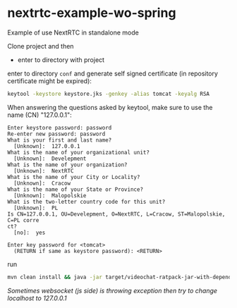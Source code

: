 # nextrtc-example-wo-spring
Example of use NextRTC in standalone mode

Clone project and then
- enter to directory with project

enter to directory ```conf```
and generate self signed certificate (in repository certificate might be expired):
```bash
keytool -keystore keystore.jks -genkey -alias tomcat -keyalg RSA
```
When answering the questions asked by keytool, make sure to use the name (CN) "127.0.0.1":
```
Enter keystore password: password
Re-enter new password: password
What is your first and last name?
  [Unknown]:  127.0.0.1
What is the name of your organizational unit?
  [Unknown]:  Develepment
What is the name of your organization?
  [Unknown]:  NextRTC
What is the name of your City or Locality?
  [Unknown]:  Cracow
What is the name of your State or Province?
  [Unknown]:  Malopolskie
What is the two-letter country code for this unit?
  [Unknown]:  PL
Is CN=127.0.0.1, OU=Develepment, O=NextRTC, L=Cracow, ST=Malopolskie, C=PL corre
ct?
  [no]:  yes

Enter key password for <tomcat>
  (RETURN if same as keystore password): <RETURN>
```

 run 
```bash
mvn clean install && java -jar target/videochat-ratpack-jar-with-dependencies.jar
```

_Sometimes websocket (js side) is throwing exception then try to change localhost to 127.0.0.1_
